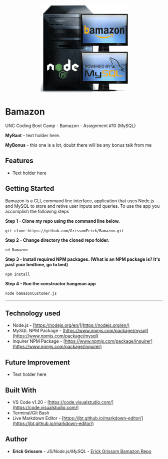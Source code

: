 <p align="center">
<img src="https://github.com/GrissomErick/Bamazon/blob/master/images/bamazon.png?raw=true" alt="Project logo"></img>
</p>


# Bamazon
 UNC Coding Boot Camp - Bamazon - Assignment #10 (MySQL)
 <p></p>
 
**MyRant** - text holder here. 

**MyBonus** - this one is a lot, doubt there will be any bonus talk from me

## Features

* Text holder here

## Getting Started
Bamazon is a CLI, command line interface, application that uses Node.js and MySQL to store and retive user inputs and queries. To use the app you accomplish the following steps

**Step 1 - Clone my repo using the command line below.**
```
git clone https://github.com/GrissomErick/Bamazon.git
```
**Step 2 - Change directory the cloned repo folder.**
```
cd Bamazon
```
**Step 3 - Install required NPM packages. (What is an NPM package is? It's past your bedtime, go to bed)**
```
npm install
```
**Step 4 - Run the constructor hangman app**
```
node bamazonCustomer.js
```
---
## Technology used
- Node.js - [https://nodejs.org/en/](https://nodejs.org/en/)
- MySQL NPM Package - [https://www.npmjs.com/package/mysql](https://www.npmjs.com/package/mysql)
- Inquirer NPM Package - [https://www.npmjs.com/package/inquirer](https://www.npmjs.com/package/inquirer)

## Future Improvement
* Text holder here

## Built With

* VS Code v1.20 - [https://code.visualstudio.com/](https://code.visualstudio.com/)
* Terminal/Git Bash
* Live Markdown Editor - [https://jbt.github.io/markdown-editor/](https://jbt.github.io/markdown-editor/)

## Author

* **Erick Grissom** - *JS/Node.js/MySQL* - [Erick Grissom Bamazon Repo](https://github.com/GrissomErick/Bamazon)


